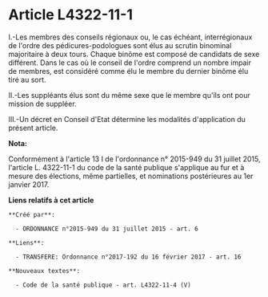 # Article L4322-11-1

I.-Les membres des conseils régionaux ou, le cas échéant, interrégionaux de l'ordre des pédicures-podologues sont élus au
scrutin binominal majoritaire à deux tours. Chaque binôme est composé de candidats de sexe différent. Dans le cas où le
conseil de l'ordre comprend un nombre impair de membres, est considéré comme élu le membre du dernier binôme élu tiré au
sort. 

II.-Les suppléants élus sont du même sexe que le membre qu'ils ont pour mission de suppléer. 

III.-Un décret en Conseil d'Etat détermine les modalités d'application du présent article.

**Nota:**

Conformément à l'article 13 I de l'ordonnance n° 2015-949 du 31 juillet 2015, l'article L. 4322-11-1 du code de la santé
publique s'applique au fur et à mesure des élections, même partielles, et nominations postérieures au 1er janvier 2017.

**Liens relatifs à cet article**

	**Créé par**:

	  - ORDONNANCE n°2015-949 du 31 juillet 2015 - art. 6

	**Liens**:

	  - TRANSFERE: Ordonnance n°2017-192 du 16 février 2017 - art. 16

	**Nouveaux textes**:

	  - Code de la santé publique - art. L4322-11-4 (V)

